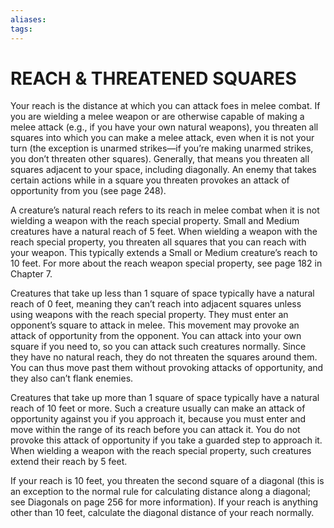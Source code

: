 ```yaml
---
aliases: 
tags: 
---
```

# REACH & THREATENED SQUARES

Your reach is the distance at which you can attack foes in melee combat. If you are wielding a melee weapon or are otherwise capable of making a melee attack (e.g., if you have your own natural weapons), you threaten all squares into which you can make a melee attack, even when it is not your turn (the exception is unarmed strikes—if you’re making unarmed strikes, you don’t threaten other squares). Generally, that means you threaten all squares adjacent to your space, including diagonally. An enemy that takes certain actions while in a square you threaten provokes an attack of opportunity from you (see page 248).  
  
A creature’s natural reach refers to its reach in melee combat when it is not wielding a weapon with the reach special property. Small and Medium creatures have a natural reach of 5 feet. When wielding a weapon with the reach special property, you threaten all squares that you can reach with your weapon. This typically extends a Small or Medium creature’s reach to 10 feet. For more about the reach weapon special property, see page 182 in Chapter 7.  
  
Creatures that take up less than 1 square of space typically have a natural reach of 0 feet, meaning they can’t reach into adjacent squares unless using weapons with the reach special property. They must enter an opponent’s square to attack in melee. This movement may provoke an attack of opportunity from the opponent. You can attack into your own square if you need to, so you can attack such creatures normally. Since they have no natural reach, they do not threaten the squares around them. You can thus move past them without provoking attacks of opportunity, and they also can’t flank enemies.  
  
Creatures that take up more than 1 square of space typically have a natural reach of 10 feet or more. Such a creature usually can make an attack of opportunity against you if you approach it, because you must enter and move within the range of its reach before you can attack it. You do not provoke this attack of opportunity if you take a guarded step to approach it. When wielding a weapon with the reach special property, such creatures extend their reach by 5 feet.  
  
If your reach is 10 feet, you threaten the second square of a diagonal (this is an exception to the normal rule for calculating distance along a diagonal; see Diagonals on page 256 for more information). If your reach is anything other than 10 feet, calculate the diagonal distance of your reach normally.